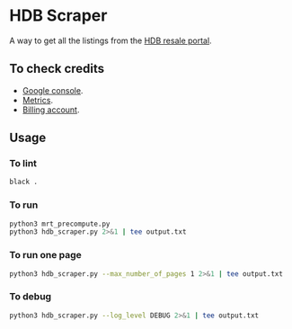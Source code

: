 # HDB Scraper

A way to get all the listings from the [HDB resale portal](https://homes.hdb.gov.sg/home/finding-a-flat).

## To check credits

- [Google console](https://console.cloud.google.com/google/maps-apis/metrics?project=first-server-449508-n0).
- [Metrics](https://console.cloud.google.com/google/maps-apis/metrics?project=first-server-449508-n0&inv=1&invt=Ab3etw).
- [Billing account](https://console.cloud.google.com/billing/016D1B-EEA421-736499/reports?project=first-server-449508-n0&inv=1&invt=Ab3etw).

## Usage

### To lint

```bash
black .
```

### To run

```bash
python3 mrt_precompute.py
python3 hdb_scraper.py 2>&1 | tee output.txt
```

### To run one page

```bash
python3 hdb_scraper.py --max_number_of_pages 1 2>&1 | tee output.txt
```

### To debug

```bash
python3 hdb_scraper.py --log_level DEBUG 2>&1 | tee output.txt
```

